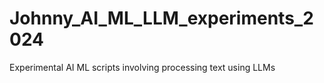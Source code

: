 # Johnny_AI_ML_LLM_experiments_2024
Experimental AI ML scripts involving processing text using LLMs
